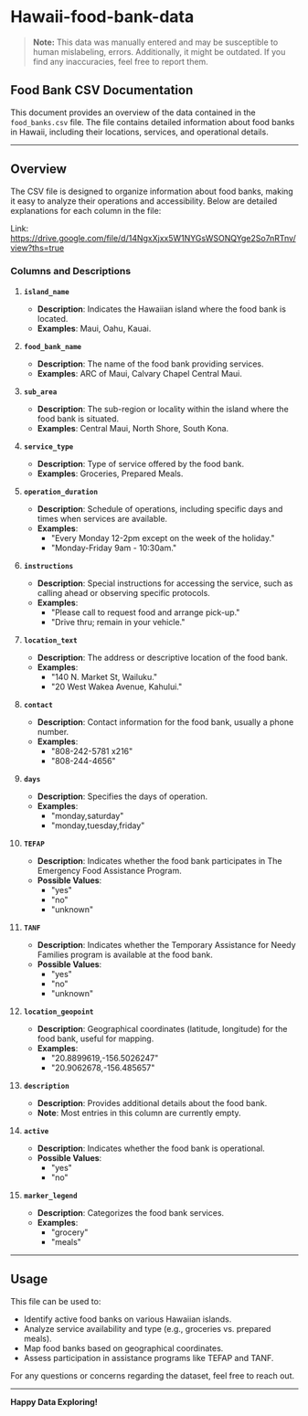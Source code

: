 # Hawaii-food-bank-data

> **Note:** This data was manually entered and may be susceptible to human mislabeling, errors. Additionally, it might be outdated. If you find any inaccuracies, feel free to report them.


## Food Bank CSV Documentation

This document provides an overview of the data contained in the `food_banks.csv` file. The file contains detailed information about food banks in Hawaii, including their locations, services, and operational details.

---

## Overview
The CSV file is designed to organize information about food banks, making it easy to analyze their operations and accessibility. Below are detailed explanations for each column in the file:

Link: https://drive.google.com/file/d/14NgxXjxx5W1NYGsWSONQYge2So7nRTnv/view?ths=true

### **Columns and Descriptions**

1. **`island_name`**
   - **Description**: Indicates the Hawaiian island where the food bank is located.
   - **Examples**: Maui, Oahu, Kauai.

2. **`food_bank_name`**
   - **Description**: The name of the food bank providing services.
   - **Examples**: ARC of Maui, Calvary Chapel Central Maui.

3. **`sub_area`**
   - **Description**: The sub-region or locality within the island where the food bank is situated.
   - **Examples**: Central Maui, North Shore, South Kona.

4. **`service_type`**
   - **Description**: Type of service offered by the food bank.
   - **Examples**: Groceries, Prepared Meals.

5. **`operation_duration`**
   - **Description**: Schedule of operations, including specific days and times when services are available.
   - **Examples**: 
     - "Every Monday 12-2pm except on the week of the holiday."
     - "Monday-Friday 9am - 10:30am."

6. **`instructions`**
   - **Description**: Special instructions for accessing the service, such as calling ahead or observing specific protocols.
   - **Examples**:
     - "Please call to request food and arrange pick-up."
     - "Drive thru; remain in your vehicle."

7. **`location_text`**
   - **Description**: The address or descriptive location of the food bank.
   - **Examples**:
     - "140 N. Market St, Wailuku."
     - "20 West Wakea Avenue, Kahului."

8. **`contact`**
   - **Description**: Contact information for the food bank, usually a phone number.
   - **Examples**: 
     - "808-242-5781 x216"
     - "808-244-4656"

9. **`days`**
   - **Description**: Specifies the days of operation.
   - **Examples**:
     - "monday,saturday"
     - "monday,tuesday,friday"

10. **`TEFAP`**
    - **Description**: Indicates whether the food bank participates in The Emergency Food Assistance Program.
    - **Possible Values**:
      - "yes"
      - "no"
      - "unknown"

11. **`TANF`**
    - **Description**: Indicates whether the Temporary Assistance for Needy Families program is available at the food bank.
    - **Possible Values**:
      - "yes"
      - "no"
      - "unknown"

12. **`location_geopoint`**
    - **Description**: Geographical coordinates (latitude, longitude) for the food bank, useful for mapping.
    - **Examples**: 
      - "20.8899619,-156.5026247"
      - "20.9062678,-156.485657"

13. **`description`**
    - **Description**: Provides additional details about the food bank.
    - **Note**: Most entries in this column are currently empty.

14. **`active`**
    - **Description**: Indicates whether the food bank is operational.
    - **Possible Values**: 
      - "yes"
      - "no"

15. **`marker_legend`**
    - **Description**: Categorizes the food bank services.
    - **Examples**: 
      - "grocery"
      - "meals"

---

## Usage
This file can be used to:
- Identify active food banks on various Hawaiian islands.
- Analyze service availability and type (e.g., groceries vs. prepared meals).
- Map food banks based on geographical coordinates.
- Assess participation in assistance programs like TEFAP and TANF.

For any questions or concerns regarding the dataset, feel free to reach out.

---

**Happy Data Exploring!**

